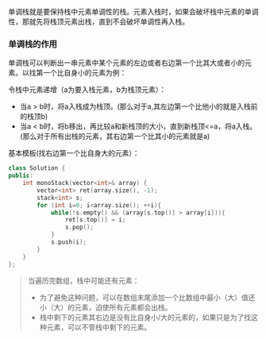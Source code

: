 单调栈就是要保持栈中元素单调性的栈。元素入栈时，如果会破坏栈中元素的单调性，那就先将栈顶元素出栈，直到不会破坏单调性再入栈。

### 单调栈的作用
单调栈可以判断出一串元素中某个元素的左边或者右边第一个比其大或者小的元素。以找第一个比自身小的元素为例：

令栈中元素递增（a为要入栈元素，b为栈顶元素）： 
- 当a > b时，将a入栈成为栈顶。(那么对于a,其左边第一个比他小的就是入栈前的栈顶b)
- 当a < b时，将b移出，再比较a和新栈顶的大小，直到新栈顶<=a，将a入栈。(那么对于所有出栈的元素，其右边第一个比其小的元素就是a)

基本模板(找右边第一个比自身大的元素）：
```c++
class Solution {
public:
    int monoStack(vector<int>& array) {
        vector<int> ret(array.size(), -1);
        stack<int> s;
        for (int i=0; i<array.size(); ++i){
            while(!s.empty() && (array[s.top()] > array[i])){
                ret[s.top()] = i;
                s.pop();
            }
            s.push(i);
        }
    }
};
```

> 当遍历完数组，栈中可能还有元素：
> - 为了避免这种问题，可以在数组末尾添加一个比数组中最小（大）值还小（大）的元素，迫使所有元素都会出栈。
> - 栈中剩下的元素其右边是没有比自身小/大的元素的，如果只是为了找这种元素，可以不管栈中剩下的元素。

